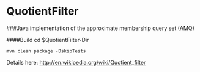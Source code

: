 QuotientFilter
==============

###Java implementation of the approximate membership query set (AMQ)

####Build
cd $QuotientFilter-Dir

`mvn clean package -DskipTests`



Details here:
http://en.wikipedia.org/wiki/Quotient_filter
